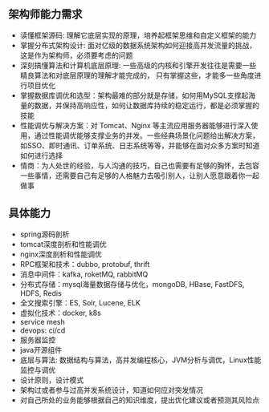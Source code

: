 ## 架构师能力需求
* 读懂框架源码: 理解它底层实现的原理，培养起框架思维和自定义框架的能力
* 掌握分布式架构设计: 面对亿级的数据系统架构如何迎接高并发流量的挑战，这是作为架构师，必须要考虑的问题
* 深刻搞懂算法和计算机底层原理: 一些高级的内核和引擎开发往往是需要一些精良算法和对底层原理的理解才能完成的， 只有掌握这些，才能多一些角度进行项目优化
* 掌握数据库调优和选型：架构最难的部分就是存储，如何用MySQL支撑起海量的数据，并保持高响应性，如何让数据库持续的稳定运行，都是必须掌握的技能
* 性能调优与解决方案：对 Tomcat、Nginx 等主流应用服务器能够进行深入使用，通过性能调优能够支撑业务的并发。一些经典场景化问题给出解决方案，如SSO、即时通讯、订单系统、日志系统等等，并能够在面对众多方案时知道如何进行选择
* 情商：为人处世的经验，与人沟通的技巧，自己也需要有足够的胸怀，去包容一些事情，还需要自己有足够的人格魅力去吸引别人，让别人愿意跟着你一起做事

## 具体能力
* spring源码剖析
* tomcat深度剖析和性能调优
* nginx深度剖析和性能调优
* RPC框架和技术：dubbo, protobuf, thrift
* 消息中间件：kafka, roketMQ, rabbitMQ
* 分布式存储：mysql海量数据存储与优化，mongoDB, HBase, FastDFS, HDFS, Redis
* 全文搜索引擎：ES, Solr, Lucene, ELK
* 虚拟化技术：docker, k8s
* service mesh
* devops: ci/cd
* 服务器监控
* java开源组件
* 底层与算法: 数据结构与算法，高并发编程核心，JVM分析与调优，Linux性能监控与调优
* 设计原则，设计模式
* 架构过或者参与过高并发系统设计，知道如何应对突发情况
* 对自己所处的业务能够根据自己的知识维度，提出优化建议或者预测其风险点
